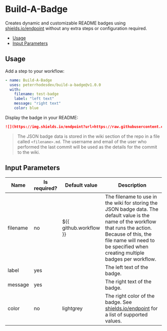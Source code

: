 # Build-A-Badge

Creates dynamic and customizable README badges using [shields.io/endpoint](https://shields.io/endpoint) without any extra steps or configuration required.

- [Usage](#usage)
- [Input Parameters](#input-parameters)

## Usage

Add a step to your workflow:

```yml
- name: Build-A-Badge
  uses: peterrhodesdev/build-a-badge@v1.0.0
  with:
    filename: test-badge
    label: "left text"
    message: "right text"
    color: blue
```

Display the badge in your README:

```markdown
![](https://img.shields.io/endpoint?url=https://raw.githubusercontent.com/wiki/<owner>/<repo>/test-badge.md)
```

> The JSON badge data is stored in the wiki section of the repo in a file called `<filename>.md`. The username and email of the user who performed the last commit will be used as the details for the commit to the wiki.

## Input Parameters

| Name | Is required? | Default value | Description |
| --- | --- | --- | --- |
| filename | no | ${{ github.workflow }} | The filename to use in the wiki for storing the JSON badge data. The default value is the name of the workflow that runs the action. Because of this, the file name will need to be specified when creating multiple badges per workflow. |
| label | yes | | The left text of the badge. |
| message | yes | | The right text of the badge. |
| color | no | lightgrey | The right color of the badge. See [shields.io/endpoint](https://shields.io/endpoint) for a list of supported values. |

